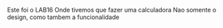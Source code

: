 Este foi o LAB16
Onde tivemos que fazer  uma calculadora
Nao somente o design, como tambem a funcionalidade 
